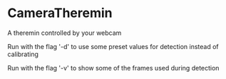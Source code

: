 # CameraTheremin
A theremin controlled by your webcam

Run with the flag '-d' to use some preset values for detection instead of calibrating 

Run with the flag '-v' to show some of the frames used during detection
